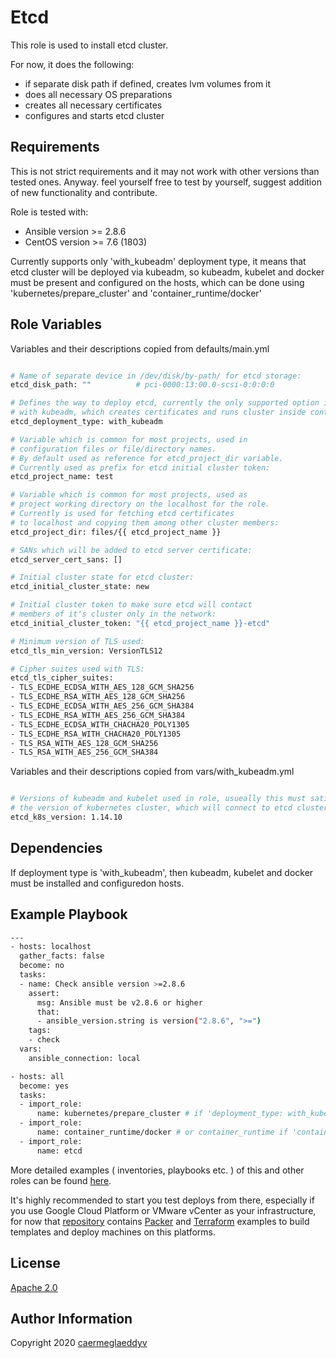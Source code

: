 Etcd
=========

This role is used to install etcd cluster.

For now, it does the following:
- if separate disk path if defined, creates lvm volumes from it
- does all necessary OS preparations
- creates all necessary certificates
- configures and starts etcd cluster


Requirements
------------

This is not strict requirements and it may not work with other versions than tested ones.
Anyway. feel yourself free to test by yourself, suggest addition of new functionality and contribute.

Role is tested with:
- Ansible version >= 2.8.6
- CentOS version >= 7.6 (1803)

Currently supports only 'with_kubeadm' deployment type, it means that etcd cluster will be deployed via kubeadm, so kubeadm, kubelet and docker must be present and configured on the hosts, which can be done using 'kubernetes/prepare_cluster' and 'container_runtime/docker'


Role Variables
--------------

Variables and their descriptions copied from defaults/main.yml

```bash

# Name of separate device in /dev/disk/by-path/ for etcd storage:
etcd_disk_path: ""          # pci-0000:13:00.0-scsi-0:0:0:0

# Defines the way to deploy etcd, currently the only supported option is
# with kubeadm, which creates certificates and runs cluster inside containers:
etcd_deployment_type: with_kubeadm

# Variable which is common for most projects, used in 
# configuration files or file/directory names.
# By default used as reference for etcd_project_dir variable.
# Currently used as prefix for etcd initial cluster token:
etcd_project_name: test

# Variable which is common for most projects, used as
# project working directory on the localhost for the role.
# Currently is used for fetching etcd certificates
# to localhost and copying them among other cluster members:
etcd_project_dir: files/{{ etcd_project_name }}

# SANs which will be added to etcd server certificate:
etcd_server_cert_sans: []

# Initial cluster state for etcd cluster:
etcd_initial_cluster_state: new

# Initial cluster token to make sure etcd will contact
# members of it's cluster only in the network:
etcd_initial_cluster_token: "{{ etcd_project_name }}-etcd"

# Minimum version of TLS used:
etcd_tls_min_version: VersionTLS12

# Cipher suites used with TLS:
etcd_tls_cipher_suites:
- TLS_ECDHE_ECDSA_WITH_AES_128_GCM_SHA256
- TLS_ECDHE_RSA_WITH_AES_128_GCM_SHA256
- TLS_ECDHE_ECDSA_WITH_AES_256_GCM_SHA384
- TLS_ECDHE_RSA_WITH_AES_256_GCM_SHA384
- TLS_ECDHE_ECDSA_WITH_CHACHA20_POLY1305
- TLS_ECDHE_RSA_WITH_CHACHA20_POLY1305
- TLS_RSA_WITH_AES_128_GCM_SHA256
- TLS_RSA_WITH_AES_256_GCM_SHA384

```

Variables and their descriptions copied from vars/with_kubeadm.yml

```bash

# Versions of kubeadm and kubelet used in role, usueally this must satisfy
# the version of kubernetes cluster, which will connect to etcd cluster:
etcd_k8s_version: 1.14.10

```

Dependencies
------------

If deployment type is 'with_kubeadm', then kubeadm, kubelet and docker must be installed and configuredon hosts.


Example Playbook
----------------

```bash
---
- hosts: localhost
  gather_facts: false
  become: no
  tasks:
  - name: Check ansible version >=2.8.6
    assert:
      msg: Ansible must be v2.8.6 or higher
      that:
      - ansible_version.string is version("2.8.6", ">=")
    tags:
    - check
  vars:
    ansible_connection: local

- hosts: all
  become: yes
  tasks:
  - import_role:
      name: kubernetes/prepare_cluster # if 'deployment_type: with_kubeadm' is set
  - import_role:
      name: container_runtime/docker # or container_runtime if 'container_runtime_name: docker' is set in variables
  - import_role:
      name: etcd

```

More detailed examples ( inventories, playbooks etc. ) of this and other roles can be found [here](https://github.com/caermeglaeddyv/examples/tree/dev/ansible).

It's highly recommended to start you test deploys from there, especially if you use Google Cloud Platform or VMware vCenter as your infrastructure, for now that [repository](https://github.com/caermeglaeddyv/examples) contains [Packer](https://github.com/caermeglaeddyv/examples/tree/dev/packer) and [Terraform](https://github.com/caermeglaeddyv/examples/tree/dev/terraform) examples to build templates and deploy machines on this platforms.


License
-------

[Apache 2.0](https://github.com/caermeglaeddyv/ansible-role-rear/blob/dev/LICENSE)


Author Information
------------------

Copyright 2020 [caermeglaeddyv](https://github.com/caermeglaeddyv)
